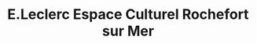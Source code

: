 ---
title: "E.Leclerc Espace Culturel Rochefort sur Mer"
url: /rochefort/e-leclerc-espace-culturel-rochefort-sur-mer/
shop: shop
---